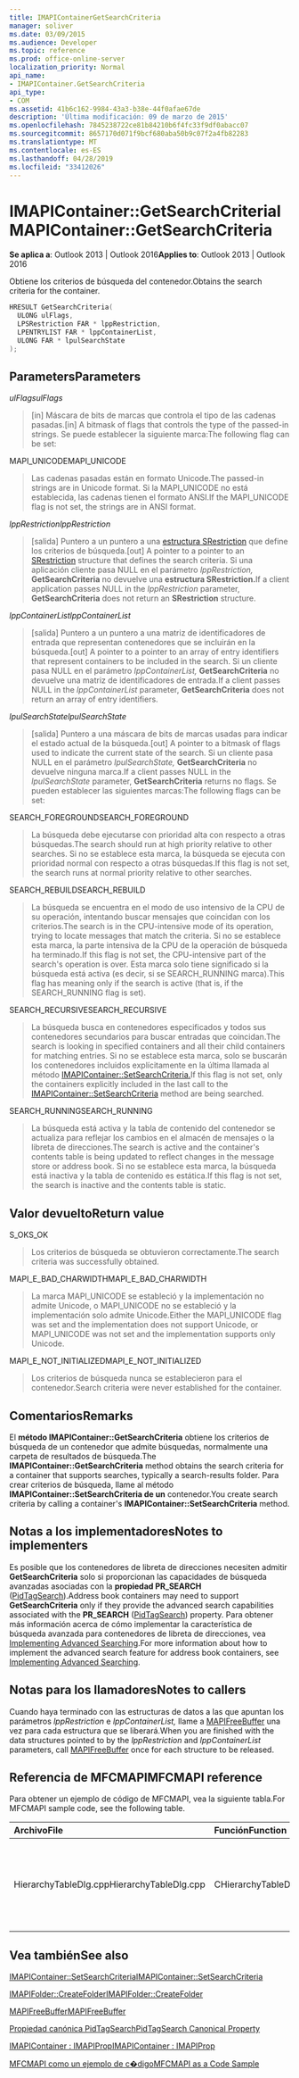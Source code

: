```yaml
---
title: IMAPIContainerGetSearchCriteria
manager: soliver
ms.date: 03/09/2015
ms.audience: Developer
ms.topic: reference
ms.prod: office-online-server
localization_priority: Normal
api_name:
- IMAPIContainer.GetSearchCriteria
api_type:
- COM
ms.assetid: 41b6c162-9984-43a3-b38e-44f0afae67de
description: 'Última modificación: 09 de marzo de 2015'
ms.openlocfilehash: 7845238722ce81b84210b6f4fc33f9df0abacc07
ms.sourcegitcommit: 8657170d071f9bcf680aba50b9c07f2a4fb82283
ms.translationtype: MT
ms.contentlocale: es-ES
ms.lasthandoff: 04/28/2019
ms.locfileid: "33412026"
---
```

# <a name="imapicontainergetsearchcriteria"></a><span data-ttu-id="19755-103">IMAPIContainer::GetSearchCriteria</span><span class="sxs-lookup"><span data-stu-id="19755-103">IMAPIContainer::GetSearchCriteria</span></span>

  
  
<span data-ttu-id="19755-104">**Se aplica a**: Outlook 2013 | Outlook 2016</span><span class="sxs-lookup"><span data-stu-id="19755-104">**Applies to**: Outlook 2013 | Outlook 2016</span></span> 
  
<span data-ttu-id="19755-105">Obtiene los criterios de búsqueda del contenedor.</span><span class="sxs-lookup"><span data-stu-id="19755-105">Obtains the search criteria for the container.</span></span>
  
```cpp
HRESULT GetSearchCriteria(
  ULONG ulFlags,
  LPSRestriction FAR * lppRestriction,
  LPENTRYLIST FAR * lppContainerList,
  ULONG FAR * lpulSearchState
);
```

## <a name="parameters"></a><span data-ttu-id="19755-106">Parameters</span><span class="sxs-lookup"><span data-stu-id="19755-106">Parameters</span></span>

 <span data-ttu-id="19755-107">_ulFlags_</span><span class="sxs-lookup"><span data-stu-id="19755-107">_ulFlags_</span></span>
  
> <span data-ttu-id="19755-108">[in] Máscara de bits de marcas que controla el tipo de las cadenas pasadas.</span><span class="sxs-lookup"><span data-stu-id="19755-108">[in] A bitmask of flags that controls the type of the passed-in strings.</span></span> <span data-ttu-id="19755-109">Se puede establecer la siguiente marca:</span><span class="sxs-lookup"><span data-stu-id="19755-109">The following flag can be set:</span></span>
    
<span data-ttu-id="19755-110">MAPI_UNICODE</span><span class="sxs-lookup"><span data-stu-id="19755-110">MAPI_UNICODE</span></span> 
  
> <span data-ttu-id="19755-111">Las cadenas pasadas están en formato Unicode.</span><span class="sxs-lookup"><span data-stu-id="19755-111">The passed-in strings are in Unicode format.</span></span> <span data-ttu-id="19755-112">Si la MAPI_UNICODE no está establecida, las cadenas tienen el formato ANSI.</span><span class="sxs-lookup"><span data-stu-id="19755-112">If the MAPI_UNICODE flag is not set, the strings are in ANSI format.</span></span>
    
 <span data-ttu-id="19755-113">_lppRestriction_</span><span class="sxs-lookup"><span data-stu-id="19755-113">_lppRestriction_</span></span>
  
> <span data-ttu-id="19755-114">[salida] Puntero a un puntero a una [estructura SRestriction](srestriction.md) que define los criterios de búsqueda.</span><span class="sxs-lookup"><span data-stu-id="19755-114">[out] A pointer to a pointer to an [SRestriction](srestriction.md) structure that defines the search criteria.</span></span> <span data-ttu-id="19755-115">Si una aplicación cliente pasa NULL en el parámetro _lppRestriction,_ **GetSearchCriteria** no devuelve una **estructura SRestriction.**</span><span class="sxs-lookup"><span data-stu-id="19755-115">If a client application passes NULL in the  _lppRestriction_ parameter, **GetSearchCriteria** does not return an **SRestriction** structure.</span></span> 
    
 <span data-ttu-id="19755-116">_lppContainerList_</span><span class="sxs-lookup"><span data-stu-id="19755-116">_lppContainerList_</span></span>
  
> <span data-ttu-id="19755-117">[salida] Puntero a un puntero a una matriz de identificadores de entrada que representan contenedores que se incluirán en la búsqueda.</span><span class="sxs-lookup"><span data-stu-id="19755-117">[out] A pointer to a pointer to an array of entry identifiers that represent containers to be included in the search.</span></span> <span data-ttu-id="19755-118">Si un cliente pasa NULL en el parámetro  _lppContainerList,_ **GetSearchCriteria** no devuelve una matriz de identificadores de entrada.</span><span class="sxs-lookup"><span data-stu-id="19755-118">If a client passes NULL in the  _lppContainerList_ parameter, **GetSearchCriteria** does not return an array of entry identifiers.</span></span> 
    
 <span data-ttu-id="19755-119">_lpulSearchState_</span><span class="sxs-lookup"><span data-stu-id="19755-119">_lpulSearchState_</span></span>
  
> <span data-ttu-id="19755-120">[salida] Puntero a una máscara de bits de marcas usadas para indicar el estado actual de la búsqueda.</span><span class="sxs-lookup"><span data-stu-id="19755-120">[out] A pointer to a bitmask of flags used to indicate the current state of the search.</span></span> <span data-ttu-id="19755-121">Si un cliente pasa NULL en el parámetro  _lpulSearchState,_ **GetSearchCriteria** no devuelve ninguna marca.</span><span class="sxs-lookup"><span data-stu-id="19755-121">If a client passes NULL in the  _lpulSearchState_ parameter, **GetSearchCriteria** returns no flags.</span></span> <span data-ttu-id="19755-122">Se pueden establecer las siguientes marcas:</span><span class="sxs-lookup"><span data-stu-id="19755-122">The following flags can be set:</span></span> 
    
<span data-ttu-id="19755-123">SEARCH_FOREGROUND</span><span class="sxs-lookup"><span data-stu-id="19755-123">SEARCH_FOREGROUND</span></span> 
  
> <span data-ttu-id="19755-124">La búsqueda debe ejecutarse con prioridad alta con respecto a otras búsquedas.</span><span class="sxs-lookup"><span data-stu-id="19755-124">The search should run at high priority relative to other searches.</span></span> <span data-ttu-id="19755-125">Si no se establece esta marca, la búsqueda se ejecuta con prioridad normal con respecto a otras búsquedas.</span><span class="sxs-lookup"><span data-stu-id="19755-125">If this flag is not set, the search runs at normal priority relative to other searches.</span></span>
    
<span data-ttu-id="19755-126">SEARCH_REBUILD</span><span class="sxs-lookup"><span data-stu-id="19755-126">SEARCH_REBUILD</span></span> 
  
> <span data-ttu-id="19755-127">La búsqueda se encuentra en el modo de uso intensivo de la CPU de su operación, intentando buscar mensajes que coincidan con los criterios.</span><span class="sxs-lookup"><span data-stu-id="19755-127">The search is in the CPU-intensive mode of its operation, trying to locate messages that match the criteria.</span></span> <span data-ttu-id="19755-128">Si no se establece esta marca, la parte intensiva de la CPU de la operación de búsqueda ha terminado.</span><span class="sxs-lookup"><span data-stu-id="19755-128">If this flag is not set, the CPU-intensive part of the search's operation is over.</span></span> <span data-ttu-id="19755-129">Esta marca solo tiene significado si la búsqueda está activa (es decir, si se SEARCH_RUNNING marca).</span><span class="sxs-lookup"><span data-stu-id="19755-129">This flag has meaning only if the search is active (that is, if the SEARCH_RUNNING flag is set).</span></span>
    
<span data-ttu-id="19755-130">SEARCH_RECURSIVE</span><span class="sxs-lookup"><span data-stu-id="19755-130">SEARCH_RECURSIVE</span></span> 
  
> <span data-ttu-id="19755-131">La búsqueda busca en contenedores especificados y todos sus contenedores secundarios para buscar entradas que coincidan.</span><span class="sxs-lookup"><span data-stu-id="19755-131">The search is looking in specified containers and all their child containers for matching entries.</span></span> <span data-ttu-id="19755-132">Si no se establece esta marca, solo se buscarán los contenedores incluidos explícitamente en la última llamada al método [IMAPIContainer::SetSearchCriteria.](imapicontainer-setsearchcriteria.md)</span><span class="sxs-lookup"><span data-stu-id="19755-132">If this flag is not set, only the containers explicitly included in the last call to the [IMAPIContainer::SetSearchCriteria](imapicontainer-setsearchcriteria.md) method are being searched.</span></span> 
    
<span data-ttu-id="19755-133">SEARCH_RUNNING</span><span class="sxs-lookup"><span data-stu-id="19755-133">SEARCH_RUNNING</span></span> 
  
> <span data-ttu-id="19755-134">La búsqueda está activa y la tabla de contenido del contenedor se actualiza para reflejar los cambios en el almacén de mensajes o la libreta de direcciones.</span><span class="sxs-lookup"><span data-stu-id="19755-134">The search is active and the container's contents table is being updated to reflect changes in the message store or address book.</span></span> <span data-ttu-id="19755-135">Si no se establece esta marca, la búsqueda está inactiva y la tabla de contenido es estática.</span><span class="sxs-lookup"><span data-stu-id="19755-135">If this flag is not set, the search is inactive and the contents table is static.</span></span>
    
## <a name="return-value"></a><span data-ttu-id="19755-136">Valor devuelto</span><span class="sxs-lookup"><span data-stu-id="19755-136">Return value</span></span>

<span data-ttu-id="19755-137">S_OK</span><span class="sxs-lookup"><span data-stu-id="19755-137">S_OK</span></span> 
  
> <span data-ttu-id="19755-138">Los criterios de búsqueda se obtuvieron correctamente.</span><span class="sxs-lookup"><span data-stu-id="19755-138">The search criteria was successfully obtained.</span></span>
    
<span data-ttu-id="19755-139">MAPI_E_BAD_CHARWIDTH</span><span class="sxs-lookup"><span data-stu-id="19755-139">MAPI_E_BAD_CHARWIDTH</span></span> 
  
> <span data-ttu-id="19755-140">La marca MAPI_UNICODE se estableció y la implementación no admite Unicode, o MAPI_UNICODE no se estableció y la implementación solo admite Unicode.</span><span class="sxs-lookup"><span data-stu-id="19755-140">Either the MAPI_UNICODE flag was set and the implementation does not support Unicode, or MAPI_UNICODE was not set and the implementation supports only Unicode.</span></span>
    
<span data-ttu-id="19755-141">MAPI_E_NOT_INITIALIZED</span><span class="sxs-lookup"><span data-stu-id="19755-141">MAPI_E_NOT_INITIALIZED</span></span> 
  
> <span data-ttu-id="19755-142">Los criterios de búsqueda nunca se establecieron para el contenedor.</span><span class="sxs-lookup"><span data-stu-id="19755-142">Search criteria were never established for the container.</span></span>
    
## <a name="remarks"></a><span data-ttu-id="19755-143">Comentarios</span><span class="sxs-lookup"><span data-stu-id="19755-143">Remarks</span></span>

<span data-ttu-id="19755-144">El **método IMAPIContainer::GetSearchCriteria** obtiene los criterios de búsqueda de un contenedor que admite búsquedas, normalmente una carpeta de resultados de búsqueda.</span><span class="sxs-lookup"><span data-stu-id="19755-144">The **IMAPIContainer::GetSearchCriteria** method obtains the search criteria for a container that supports searches, typically a search-results folder.</span></span> <span data-ttu-id="19755-145">Para crear criterios de búsqueda, llame al método **IMAPIContainer::SetSearchCriteria de un** contenedor.</span><span class="sxs-lookup"><span data-stu-id="19755-145">You create search criteria by calling a container's **IMAPIContainer::SetSearchCriteria** method.</span></span> 
  
## <a name="notes-to-implementers"></a><span data-ttu-id="19755-146">Notas a los implementadores</span><span class="sxs-lookup"><span data-stu-id="19755-146">Notes to implementers</span></span>

<span data-ttu-id="19755-147">Es posible que los contenedores de libreta de direcciones necesiten admitir **GetSearchCriteria** solo si proporcionan las capacidades de búsqueda avanzadas asociadas con la **propiedad PR_SEARCH** ([PidTagSearch](pidtagsearch-canonical-property.md)).</span><span class="sxs-lookup"><span data-stu-id="19755-147">Address book containers may need to support **GetSearchCriteria** only if they provide the advanced search capabilities associated with the **PR_SEARCH** ([PidTagSearch](pidtagsearch-canonical-property.md)) property.</span></span> <span data-ttu-id="19755-148">Para obtener más información acerca de cómo implementar la característica de búsqueda avanzada para contenedores de libreta de direcciones, vea [Implementing Advanced Searching](implementing-advanced-searching.md).</span><span class="sxs-lookup"><span data-stu-id="19755-148">For more information about how to implement the advanced search feature for address book containers, see [Implementing Advanced Searching](implementing-advanced-searching.md).</span></span>
  
## <a name="notes-to-callers"></a><span data-ttu-id="19755-149">Notas para los llamadores</span><span class="sxs-lookup"><span data-stu-id="19755-149">Notes to callers</span></span>

<span data-ttu-id="19755-150">Cuando haya terminado con las estructuras de datos a las que apuntan los parámetros  _lppRestriction_ e  _lppContainerList,_ llame a [MAPIFreeBuffer](mapifreebuffer.md) una vez para cada estructura que se liberará.</span><span class="sxs-lookup"><span data-stu-id="19755-150">When you are finished with the data structures pointed to by the  _lppRestriction_ and  _lppContainerList_ parameters, call [MAPIFreeBuffer](mapifreebuffer.md) once for each structure to be released.</span></span> 
  
## <a name="mfcmapi-reference"></a><span data-ttu-id="19755-151">Referencia de MFCMAPI</span><span class="sxs-lookup"><span data-stu-id="19755-151">MFCMAPI reference</span></span>

<span data-ttu-id="19755-152">Para obtener un ejemplo de código de MFCMAPI, vea la siguiente tabla.</span><span class="sxs-lookup"><span data-stu-id="19755-152">For MFCMAPI sample code, see the following table.</span></span>
  
|<span data-ttu-id="19755-153">**Archivo**</span><span class="sxs-lookup"><span data-stu-id="19755-153">**File**</span></span>|<span data-ttu-id="19755-154">**Función**</span><span class="sxs-lookup"><span data-stu-id="19755-154">**Function**</span></span>|<span data-ttu-id="19755-155">**Comentario**</span><span class="sxs-lookup"><span data-stu-id="19755-155">**Comment**</span></span>|
|:-----|:-----|:-----|
|<span data-ttu-id="19755-156">HierarchyTableDlg.cpp</span><span class="sxs-lookup"><span data-stu-id="19755-156">HierarchyTableDlg.cpp</span></span>  <br/> |<span data-ttu-id="19755-157">CHierarchyTableDlg::OnEditSearchCriteria</span><span class="sxs-lookup"><span data-stu-id="19755-157">CHierarchyTableDlg::OnEditSearchCriteria</span></span>  <br/> |<span data-ttu-id="19755-158">MFCMAPI usa el **método IMAPIContainer::GetSearchCriteria** para obtener criterios de búsqueda de una carpeta para mostrar.</span><span class="sxs-lookup"><span data-stu-id="19755-158">MFCMAPI uses the **IMAPIContainer::GetSearchCriteria** method to obtain search criteria from a folder to display.</span></span>  <br/> |
   
## <a name="see-also"></a><span data-ttu-id="19755-159">Vea también</span><span class="sxs-lookup"><span data-stu-id="19755-159">See also</span></span>



[<span data-ttu-id="19755-160">IMAPIContainer::SetSearchCriteria</span><span class="sxs-lookup"><span data-stu-id="19755-160">IMAPIContainer::SetSearchCriteria</span></span>](imapicontainer-setsearchcriteria.md)
  
[<span data-ttu-id="19755-161">IMAPIFolder::CreateFolder</span><span class="sxs-lookup"><span data-stu-id="19755-161">IMAPIFolder::CreateFolder</span></span>](imapifolder-createfolder.md)
  
[<span data-ttu-id="19755-162">MAPIFreeBuffer</span><span class="sxs-lookup"><span data-stu-id="19755-162">MAPIFreeBuffer</span></span>](mapifreebuffer.md)
  
[<span data-ttu-id="19755-163">Propiedad canónica PidTagSearch</span><span class="sxs-lookup"><span data-stu-id="19755-163">PidTagSearch Canonical Property</span></span>](pidtagsearch-canonical-property.md)
  
[<span data-ttu-id="19755-164">IMAPIContainer : IMAPIProp</span><span class="sxs-lookup"><span data-stu-id="19755-164">IMAPIContainer : IMAPIProp</span></span>](imapicontainerimapiprop.md)


[<span data-ttu-id="19755-165">MFCMAPI como un ejemplo de c�digo</span><span class="sxs-lookup"><span data-stu-id="19755-165">MFCMAPI as a Code Sample</span></span>](mfcmapi-as-a-code-sample.md)


